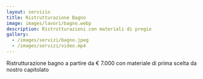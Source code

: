 ```yaml
---
layout: servizio
title: Ristrutturazione Bagno
image: images/lavori/bagno.webp
description: Ristrutturazioni con materiali di pregio
gallery:
  - /images/servizi/bagno.jpeg
  - /images/servizi/video.mp4
---
```


Ristrutturazione bagno a partire da € 7.000 con materiale di prima scelta da nostro capitolato